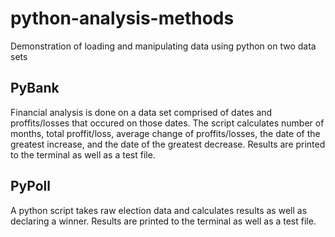 # python-analysis-methods
Demonstration of loading and manipulating data using python on two data sets

## PyBank
Financial analysis is done on a data set comprised of dates and proffits/losses that occured on those dates. The script calculates number of months, total proffit/loss, average change of proffits/losses, the date of the greatest increase, and the date of the greatest decrease. Results are printed to the terminal as well as a test file.

## PyPoll
A python script takes raw election data and calculates results as well as declaring a winner. Results are printed to the terminal as well as a test file.
